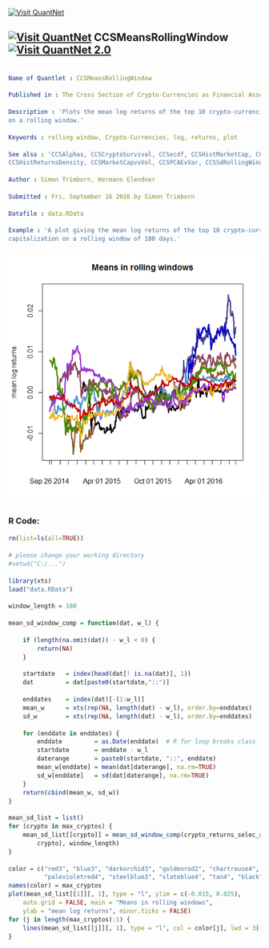 
[<img src="https://github.com/QuantLet/Styleguide-and-FAQ/blob/master/pictures/banner.png" width="880" alt="Visit QuantNet">](http://quantlet.de/index.php?p=info)

## [<img src="https://github.com/QuantLet/Styleguide-and-Validation-procedure/blob/master/pictures/qloqo.png" alt="Visit QuantNet">](http://quantlet.de/) **CCSMeansRollingWindow** [<img src="https://github.com/QuantLet/Styleguide-and-Validation-procedure/blob/master/pictures/QN2.png" width="60" alt="Visit QuantNet 2.0">](http://quantlet.de/d3/ia)

```yaml

Name of Quantlet : CCSMeansRollingWindow

Published in : The Cross Section of Crypto-Currencies as Financial Asset

Description : 'Plots the mean log returns of the top 10 crypto-currencies by market capitalization
on a rolling window.'

Keywords : rolling window, Crypto-Currencies, log, returns, plot

See also : 'CCSAlphas, CCSCryptoSurvival, CCSecdf, CCSHistMarketCap, CCSHistMarketCapHighValAreas,
CCSHistReturnsDensity, CCSMarketCapvsVol, CCSPCAExVar, CCSSdRollingWindow'

Author : Simon Trimborn, Hermann Elendner

Submitted : Fri, September 16 2016 by Simon Trimborn

Datafile : data.RData

Example : 'A plot giving the mean log returns of the top 10 crypto-currencies by market
capitalization on a rolling window of 180 days.'

```

![Picture1](CCSMeansRollingWindow.png)


### R Code:
```r
rm(list=ls(all=TRUE))

# please change your working directory
#setwd("C:/...")

library(xts)
load("data.RData")

window_length = 180

mean_sd_window_comp = function(dat, w_l) {
    
    if (length(na.omit(dat)) - w_l < 0) {
        return(NA)
    }
    
    startdate   = index(head(dat[! is.na(dat)], 1))
    dat         = dat[paste0(startdate,"::")]
    
    enddates    = index(dat)[-(1:w_l)]
    mean_w      = xts(rep(NA, length(dat) - w_l), order.by=enddates)
    sd_w        = xts(rep(NA, length(dat) - w_l), order.by=enddates)
    
    for (enddate in enddates) {
        enddate         = as.Date(enddate)  # R for loop breaks class
        startdate       = enddate - w_l
        daterange       = paste0(startdate, "::", enddate)
        mean_w[enddate] = mean(dat[daterange], na.rm=TRUE)
        sd_w[enddate]   = sd(dat[daterange], na.rm=TRUE)
    }
    return(cbind(mean_w, sd_w))
}

mean_sd_list = list()
for (crypto in max_cryptos) {
    mean_sd_list[[crypto]] = mean_sd_window_comp(crypto_returns_selec_xts[, 
        crypto], window_length)
}

color = c("red3", "blue3", "darkorchid3", "goldenrod2", "chartreuse4", 
          "palevioletred4", "steelblue3", "slateblue4", "tan4", "black")
names(color) = max_cryptos
plot(mean_sd_list[[1]][, 1], type = "l", ylim = c(-0.015, 0.025), 
    auto.grid = FALSE, main = "Means in rolling windows", 
    ylab = "mean log returns", minor.ticks = FALSE)
for (j in length(max_cryptos):1) {
    lines(mean_sd_list[[j]][, 1], type = "l", col = color[j], lwd = 3)
}

```
